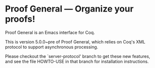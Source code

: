 # Proof General — Organize your proofs! 

Proof General is an Emacs interface for Coq. 

This is version 5.0.0~pre of Proof General, which relies on Coq's XML protocol to support asynchronous processing.

Please checkout the `server-protocol' branch to get these new features, and see the file HOWTO-USE in that branch for installation instructions.

